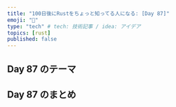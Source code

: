 ```yaml
---
title: "100日後にRustをちょっと知ってる人になる: [Day 87]"
emoji: "🦀"
type: "tech" # tech: 技術記事 / idea: アイデア
topics: [rust]
published: false
---
```

## Day 87 のテーマ



## Day 87 のまとめ
